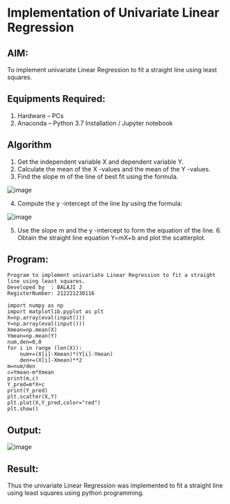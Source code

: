 # Implementation of Univariate Linear Regression
## AIM:
To implement univariate Linear Regression to fit a straight line using least squares.

## Equipments Required:
1. Hardware – PCs
2. Anaconda – Python 3.7 Installation / Jupyter notebook

## Algorithm
1. Get the independent variable X and dependent variable Y.
2. Calculate the mean of the X -values and the mean of the Y -values.
3. Find the slope m of the line of best fit using the formula.
 
![image](https://user-images.githubusercontent.com/114234865/202094319-f768b891-0003-4e00-acf0-22d63d29e81d.png)

4. Compute the y -intercept of the line by using the formula:
 
![image](https://user-images.githubusercontent.com/114234865/202094500-b010befc-096e-409f-bdff-84bddcd244ed.png)

5. Use the slope m and the y -intercept to form the equation of the line. 6. Obtain the straight line equation Y=mX+b and plot the scatterplot.

## Program:
```
Program to implement univariate Linear Regression to fit a straight line using least squares.
Developed by  : BALAJI J
RegisterNumber: 212221230116

import numpy as np
import matplotlib.pyplot as plt
X=np.array(eval(input()))
Y=np.array(eval(input()))
Xmean=np.mean(X)
Ymean=np.mean(Y)
num,den=0,0
for i in range (len(X)):
    num+=(X[i]-Xmean)*(Y[i]-Ymean)
    den+=(X[i]-Xmean)**2
m=num/den
c=Ymean-m*Xmean
print(m,c)
Y_pred=m*X+c
print(Y_pred)
plt.scatter(X,Y)
plt.plot(X,Y_pred,color="red")
plt.show()

```
## Output:

![image](https://github.com/Balaji-Jothiramalingam/Find-the-best-fit-line-using-Least-Squares-Method/assets/114234865/e11b9494-46d6-4445-a32b-aa7bd091691e)

## Result:
Thus the univariate Linear Regression was implemented to fit a straight line using least squares using python programming.
